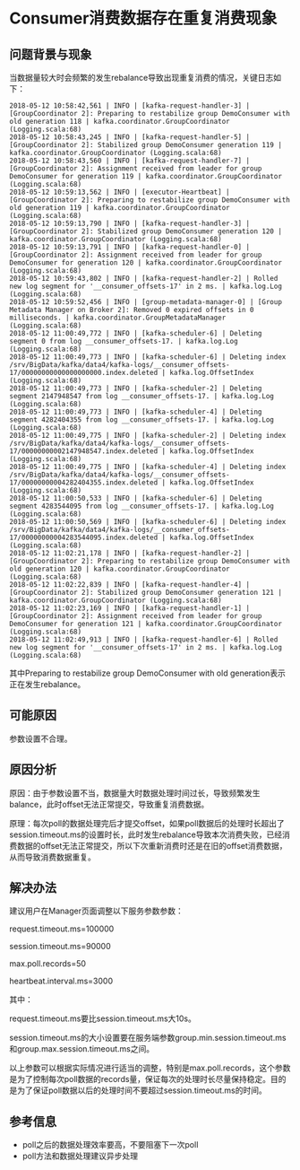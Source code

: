 # Consumer消费数据存在重复消费现象<a name="mrs_03_0125"></a>

## 问题背景与现象<a name="zh-cn_topic_0167275680_section3945184441312"></a>

当数据量较大时会频繁的发生rebalance导致出现重复消费的情况，关键日志如下：

```
2018-05-12 10:58:42,561 | INFO | [kafka-request-handler-3] | [GroupCoordinator 2]: Preparing to restabilize group DemoConsumer with old generation 118 | kafka.coordinator.GroupCoordinator (Logging.scala:68)
2018-05-12 10:58:43,245 | INFO | [kafka-request-handler-5] | [GroupCoordinator 2]: Stabilized group DemoConsumer generation 119 | kafka.coordinator.GroupCoordinator (Logging.scala:68)
2018-05-12 10:58:43,560 | INFO | [kafka-request-handler-7] | [GroupCoordinator 2]: Assignment received from leader for group DemoConsumer for generation 119 | kafka.coordinator.GroupCoordinator (Logging.scala:68)
2018-05-12 10:59:13,562 | INFO | [executor-Heartbeat] | [GroupCoordinator 2]: Preparing to restabilize group DemoConsumer with old generation 119 | kafka.coordinator.GroupCoordinator (Logging.scala:68)
2018-05-12 10:59:13,790 | INFO | [kafka-request-handler-3] | [GroupCoordinator 2]: Stabilized group DemoConsumer generation 120 | kafka.coordinator.GroupCoordinator (Logging.scala:68)
2018-05-12 10:59:13,791 | INFO | [kafka-request-handler-0] | [GroupCoordinator 2]: Assignment received from leader for group DemoConsumer for generation 120 | kafka.coordinator.GroupCoordinator (Logging.scala:68)
2018-05-12 10:59:43,802 | INFO | [kafka-request-handler-2] | Rolled new log segment for '__consumer_offsets-17' in 2 ms. | kafka.log.Log (Logging.scala:68)
2018-05-12 10:59:52,456 | INFO | [group-metadata-manager-0] | [Group Metadata Manager on Broker 2]: Removed 0 expired offsets in 0 milliseconds. | kafka.coordinator.GroupMetadataManager (Logging.scala:68)
2018-05-12 11:00:49,772 | INFO | [kafka-scheduler-6] | Deleting segment 0 from log __consumer_offsets-17. | kafka.log.Log (Logging.scala:68)
2018-05-12 11:00:49,773 | INFO | [kafka-scheduler-6] | Deleting index /srv/BigData/kafka/data4/kafka-logs/__consumer_offsets-17/00000000000000000000.index.deleted | kafka.log.OffsetIndex (Logging.scala:68)
2018-05-12 11:00:49,773 | INFO | [kafka-scheduler-2] | Deleting segment 2147948547 from log __consumer_offsets-17. | kafka.log.Log (Logging.scala:68)
2018-05-12 11:00:49,773 | INFO | [kafka-scheduler-4] | Deleting segment 4282404355 from log __consumer_offsets-17. | kafka.log.Log (Logging.scala:68)
2018-05-12 11:00:49,775 | INFO | [kafka-scheduler-2] | Deleting index /srv/BigData/kafka/data4/kafka-logs/__consumer_offsets-17/00000000002147948547.index.deleted | kafka.log.OffsetIndex (Logging.scala:68)
2018-05-12 11:00:49,775 | INFO | [kafka-scheduler-4] | Deleting index /srv/BigData/kafka/data4/kafka-logs/__consumer_offsets-17/00000000004282404355.index.deleted | kafka.log.OffsetIndex (Logging.scala:68)
2018-05-12 11:00:50,533 | INFO | [kafka-scheduler-6] | Deleting segment 4283544095 from log __consumer_offsets-17. | kafka.log.Log (Logging.scala:68)
2018-05-12 11:00:50,569 | INFO | [kafka-scheduler-6] | Deleting index /srv/BigData/kafka/data4/kafka-logs/__consumer_offsets-17/00000000004283544095.index.deleted | kafka.log.OffsetIndex (Logging.scala:68)
2018-05-12 11:02:21,178 | INFO | [kafka-request-handler-2] | [GroupCoordinator 2]: Preparing to restabilize group DemoConsumer with old generation 120 | kafka.coordinator.GroupCoordinator (Logging.scala:68)
2018-05-12 11:02:22,839 | INFO | [kafka-request-handler-4] | [GroupCoordinator 2]: Stabilized group DemoConsumer generation 121 | kafka.coordinator.GroupCoordinator (Logging.scala:68)
2018-05-12 11:02:23,169 | INFO | [kafka-request-handler-1] | [GroupCoordinator 2]: Assignment received from leader for group DemoConsumer for generation 121 | kafka.coordinator.GroupCoordinator (Logging.scala:68)
2018-05-12 11:02:49,913 | INFO | [kafka-request-handler-6] | Rolled new log segment for '__consumer_offsets-17' in 2 ms. | kafka.log.Log (Logging.scala:68)
```

其中Preparing to restabilize group DemoConsumer with old generation表示正在发生rebalance。

## 可能原因<a name="zh-cn_topic_0167275680_section116511152013"></a>

参数设置不合理。

## 原因分析<a name="zh-cn_topic_0167275680_section19940122851412"></a>

原因：由于参数设置不当，数据量大时数据处理时间过长，导致频繁发生balance，此时offset无法正常提交，导致重复消费数据。

原理：每次poll的数据处理完后才提交offset，如果poll数据后的处理时长超出了session.timeout.ms的设置时长，此时发生rebalance导致本次消费失败，已经消费数据的offset无法正常提交，所以下次重新消费时还是在旧的offset消费数据，从而导致消费数据重复。

## 解决办法<a name="zh-cn_topic_0167275680_section103311642181412"></a>

建议用户在Manager页面调整以下服务参数参数：

request.timeout.ms=100000

session.timeout.ms=90000

max.poll.records=50

heartbeat.interval.ms=3000

其中：

request.timeout.ms要比session.timeout.ms大10s。

session.timeout.ms的大小设置要在服务端参数group.min.session.timeout.ms和group.max.session.timeout.ms之间。

以上参数可以根据实际情况进行适当的调整，特别是max.poll.records，这个参数是为了控制每次poll数据的records量，保证每次的处理时长尽量保持稳定。目的是为了保证poll数据以后的处理时间不要超过session.timeout.ms的时间。

## 参考信息<a name="zh-cn_topic_0167275680_section10448142833010"></a>

-   poll之后的数据处理效率要高，不要阻塞下一次poll
-   poll方法和数据处理建议异步处理

